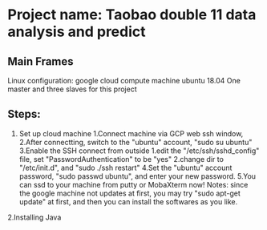 # Project name: Taobao double 11 data analysis and predict

## Main Frames
Linux configuration:
google cloud compute machine
ubuntu 18.04
One master and three slaves for this project






## Steps:
1. Set up cloud machine
	1.Connect machine via GCP web ssh window,
	2.After connectting, switch to the "ubuntu" account, "sudo su ubuntu"
	3.Enable the SSH connect from outside
		1.edit the "/etc/ssh/sshd_config" file, set "PasswordAuthentication" to be "yes"
		2.change dir to "/etc/init.d", and "sudo ./ssh restart"
	4.Set the "ubuntu" account password, "sudo passwd ubuntu", and enter your new password.
	5.You can ssd to your machine from putty or MobaXterm now!
Notes: since the google machine not updates at first, you may try "sudo apt-get update" at first, and then you can install the softwares as you like.

2.Installing Java


